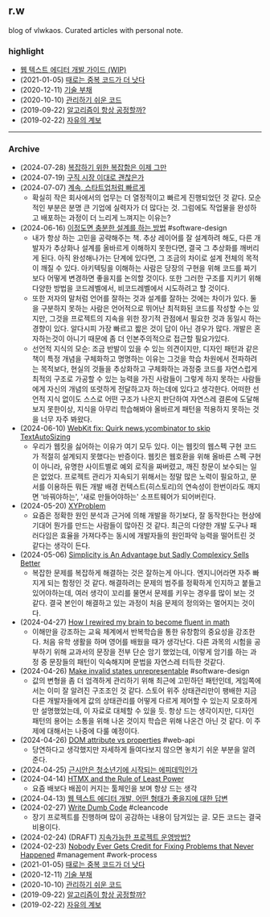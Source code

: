 ## r.w

blog of vlwkaos.
Curated articles with personal note.

### highlight

- [웹 텍스트 에디터 개발 가이드 (WIP)](notes/웹%20텍스트%20에디터%20개발%20가이드.md)
- (2021-01-05) [때로는 중복 코드가 더 낫다](notes/때로는%20중복%20코드가%20더%20낫다.md)
- (2020-12-11) [기술 부채](notes/기술%20부채.md)
- (2020-10-10) [관리하기 쉬운 코드](notes/관리하기%20쉬운%20코드.md)
- (2019-09-22) [알고리즘이 항상 공정할까?](notes/알고리즘이%20항상%20공정할까?.md)
- (2019-02-22) [자유의 계보](notes/자유의%20계보.md)

---

### Archive

- (2024-07-28) [복잡하기 위한 복잡함은 이제 그만](https://www.radicalsimpli.city/)
- (2024-07-19) [구직 시장 이대로 괜찮은가](https://matt.sh/panic-at-the-job-market)
- (2024-07-07) [계속, 스타트업처럼 빠르게](https://newsletter.posthog.com/p/the-magic-of-small-engineering-teams)
	- 확실히 작은 회사에서의 업무는 더 열정적이고 빠르게 진행되었던 것 같다. 모순적인 부분은 분명 큰 기업에 실력자가 더 많다는 것. 그럼에도 작업물을 완성하고 배포하는 과정이 더 느리게 느껴지는 이유는?
- (2024-06-16) [이정도면 충분한 설계를 하는 방법](https://www.georgefairbanks.com/book/) #software-design
	- 내가 항상 하는 고민을 공략해주는 책. 추상 레이어를 잘 설계하려 해도, 다른 개발자가 추상화나 설계를 올바르게 이해하지 못한다면, 결국 그 추상화를 깨버리게 된다. 아직 완성해나가는 단계에 있다면, 그 조금의 차이로 설계 전체의 목적이 깨질 수 있다. 아키텍팅을 이해하는 사람은 당장의 구현을 위해 코드를 짜기보다 어떻게 변경하면 좋을지를 논의할 것이다. 또한 그러한 구조를 지키기 위해 다양한 방법을 코드레벨에서, 비코드레벨에서 시도하려고 할 것이다.
	- 또한 저자의 말처럼 언어를 잘하는 것과 설계를 잘하는 것에는 차이가 있다. 둘을 구분하지 못하는 사람은 언어적으로 뛰어난 최적화된 코드를 작성할 수는 있지만, 그것을 프로젝트의 지속을 위한 장기적 관점에서 필요한 것과 동일시 하는 경향이 있다. 알다시피 가장 빠르고 짧은 것이 답이 아닌 경우가 많다. 개발은 혼자하는것이 아니기 때문에 좀 더 인본주의적으로 접근할 필요가있다.
	- 선언적 지식의 모순: 조금 반발이 있을 수 있는 의견이지만, 디자인 패턴과 같은 책이 특정 개념을 구체화하고 명명하는 이유는 그것을 학습 차원에서 전파하려는 목적보다, 현실의 것들을 추상화하고 구체화하는 과정중 코드를 자연스럽게 최적의 구조로 가공할 수 있는 능력을 가진 사람들이 그렇게 하지 못하는 사람들에게 자신의 개념의 또렷하게 전달하고자 하는데에 있다고 생각한다. 어떠한 선언적 지식 없이도 스스로 어떤 구조가 나은지 판단하여 자연스레 결론에 도달해보지 못한이상, 지식을 아무리 학습해봐야 올바르게 패턴을 적용하지 못하는 것을 너무 자주 봐왔다.
- (2024-06-10) [WebKit fix: Quirk news.ycombinator to skip TextAutoSizing](https://news.ycombinator.com/item?id=40631439)
	- 우리가 웹킷을 싫어하는 이유가 여기 모두 있다. 이는 웹킷의 웹스펙 구현 코드가 적절히 설계되지 못했다는 반증이다. 웹킷은 웹호환을 위해 올바른 스펙 구현이 아니라, 유명한 사이트별로 예외 로직을 짜버렸고, 깨진 창문이 보수되는 일은 없었다. 프로젝트 관리가 지속되기 위해서는 정말 많은 노력이 필요하고, 문서를 이용하든 뭐든 개발 배경 컨텍스트(히스토리)의 연속성이 한번이라도 깨지면 '바꿔야하는', '새로 만들어야하는' 소프트웨어가 되어버린다. 
- (2024-05-20) [XYProblem](http://mywiki.wooledge.org/XyProblem)
	- 요즘은 정확한 원인 분석과 근거에 의해 개발을 하기보다, 잘 동작한다는 현상에 기대어 뭔가를 만드는 사람들이 많아진 것 같다. 최근의 다양한 개발 도구나 패러다임은 효율을 가져다주는 동시에 개발자들의 원인파악 능력을 떨어트린 것 같다는 생각이 든다.
- (2024-05-06) [Simplicity is An Advantage but Sadly Complexicy Sells Better](https://eugeneyan.com/writing/simplicity/)
	- 복잡한 문제를 복잡하게 해결하는 것은 잘하는게 아니다. 엔지니어라면 자주 빠지게 되는 함정인 것 같다. 해결하려는 문제의 범주를 정확하게 인지하고 붙들고 있어야하는데, 여러 생각이 꼬리를 물면서 문제를 키우는 경우를 많이 보는 것 같다. 결국 본인이 해결하고 있는 과정이 처음 문제의 정의와는 멀어지는 것이다.
- (2024-04-27) [How I rewired my brain to become fluent in math](https://nautil.us/how-i-rewired-my-brain-to-become-fluent-in-math-235085/)
	- 이해만을 강조하는 교육 체계에서 반복학습을 통한 유창함의 중요성을 강조한다. 처음 유학 생활을 하며 영어를 배웠을 때가 생각난다. 다른 과목의 시험을 공부하기 위해 교과서의 문장을 전부 단순 암기 했었는데, 이렇게 암기를 하는 과정 중 문장들의 패턴이 익숙해지며 문법을 자연스레 터득한 것같다.
- (2024-04-26) [Make invalid states unrepresentable](https://geeklaunch.io/blog/make-invalid-states-unrepresentable/) #software-design 
	- 값의 변형을 좀 더 엄격하게 관리하기 위해 최근에 고민하던 패턴인데, 게임쪽에서는 이미 잘 알려진 구조조인 것 같다. 스토어 위주 상태관리만이 팽배한 지금 다른 개발자들에게 값의 상태관리를 어떻게 다르게 제어할 수 있는지 모호하게만 설명했었는데, 이 자료로 대체할 수 있을 듯. 항상 드는 생각이지만, 디자인 패턴의 용어는 소통을 위해 나온 것이지 학습은 위해 나온건 아닌 것 같다. 이 주제에 대해서는 나중에 다룰 예정이다.
- (2024-04-26) [DOM attribute vs properties](https://jakearchibald.com/2024/attributes-vs-properties/) #web-api
	- 당연하다고 생각했지만 자세하게 들여다보지 않으면 놓치기 쉬운 부분을 알려준다.
- (2024-04-25) [근시안은 청소년기에 시작되는 에피데믹인가](https://theconversation.com/nearsightedness-is-at-epidemic-levels-and-the-problem-begins-in-childhood-225255)
- (2024-04-14) [HTMX and the Rule of Least Power](https://blog.gypsydave5.com/posts/2024/4/12/htmx-and-the-rule-of-least-power/)
	- 요즘 배보다 배꼽이 커지는 툴체인을 보며 항상 드는 생각
- (2024-04-13) [웹 텍스트 에디터 개발, 어떤 형태가 좋을지에 대한 답변](notes/웹%20텍스트%20에디터%20개발,%20어떤%20형태가%20좋을지에%20대한%20답변.md)
- (2024-02-27) [Write Dumb Code](https://matthewrocklin.com/write-dumb-code.html) #cleancode
	- 장기 프로젝트를 진행하며 많이 공감하는 내용이 담겨있는 글. 모든 코드는 결국 비용이다.
- (2024-02-24) (DRAFT) [지속가능한 프로젝트 운영방법?](notes/지속가능한%20프로젝트%20운영방법?.md)
- (2024-02-23) [Nobody Ever Gets Credit for Fixing Problems that Never Happened](https://web.mit.edu/nelsonr/www/Repenning=Sterman_CMR_su01_.pdf) #management #work-process
- (2021-01-05) [때로는 중복 코드가 더 낫다](notes/때로는%20중복%20코드가%20더%20낫다.md)
- (2020-12-11) [기술 부채](notes/기술%20부채.md)
- (2020-10-10) [관리하기 쉬운 코드](notes/관리하기%20쉬운%20코드.md)
- (2019-09-22) [알고리즘이 항상 공정할까?](notes/알고리즘이%20항상%20공정할까?.md)
- (2019-02-22) [자유의 계보](notes/자유의%20계보.md)